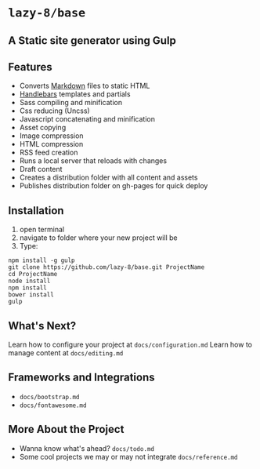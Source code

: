 # `lazy-8/base`
## A Static site generator using Gulp


## Features

- Converts [Markdown](https://daringfireball.net/projects/markdown/syntax) files to static HTML
- [Handlebars](http://handlebarsjs.com) templates and partials
- Sass compiling and minification
- Css reducing (Uncss)
- Javascript concatenating and minification
- Asset copying
- Image compression
- HTML compression
- RSS feed creation
- Runs a local server that reloads with changes
- Draft content
- Creates a distribution folder with all content and assets
- Publishes distribution folder on gh-pages for quick deploy

## Installation

1. open terminal
2. navigate to folder where your new project will be
3. Type:

```
npm install -g gulp
git clone https://github.com/lazy-8/base.git ProjectName
cd ProjectName
node install
npm install
bower install
gulp
```

## What's Next?

Learn how to configure your project at `docs/configuration.md`
Learn how to manage content at `docs/editing.md`

## Frameworks and Integrations

- `docs/bootstrap.md`
- `docs/fontawesome.md`

## More About the Project

- Wanna know what's ahead? `docs/todo.md`
- Some cool projects we may or may not integrate `docs/reference.md`